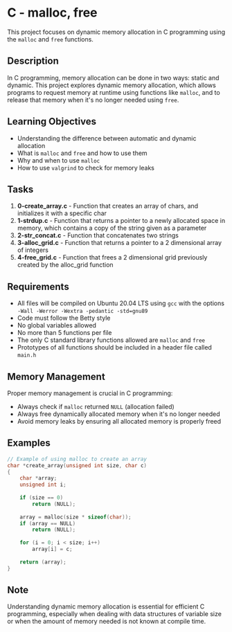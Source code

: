# C - malloc, free

This project focuses on dynamic memory allocation in C programming using the `malloc` and `free` functions.

## Description

In C programming, memory allocation can be done in two ways: static and dynamic. This project explores dynamic memory allocation, which allows programs to request memory at runtime using functions like `malloc`, and to release that memory when it's no longer needed using `free`.

## Learning Objectives

- Understanding the difference between automatic and dynamic allocation
- What is `malloc` and `free` and how to use them
- Why and when to use `malloc`
- How to use `valgrind` to check for memory leaks

## Tasks

1. **0-create_array.c** - Function that creates an array of chars, and initializes it with a specific char
2. **1-strdup.c** - Function that returns a pointer to a newly allocated space in memory, which contains a copy of the string given as a parameter
3. **2-str_concat.c** - Function that concatenates two strings
4. **3-alloc_grid.c** - Function that returns a pointer to a 2 dimensional array of integers
5. **4-free_grid.c** - Function that frees a 2 dimensional grid previously created by the alloc_grid function

## Requirements

- All files will be compiled on Ubuntu 20.04 LTS using `gcc` with the options `-Wall -Werror -Wextra -pedantic -std=gnu89`
- Code must follow the Betty style
- No global variables allowed
- No more than 5 functions per file
- The only C standard library functions allowed are `malloc` and `free`
- Prototypes of all functions should be included in a header file called `main.h`

## Memory Management

Proper memory management is crucial in C programming:
- Always check if `malloc` returned `NULL` (allocation failed)
- Always free dynamically allocated memory when it's no longer needed
- Avoid memory leaks by ensuring all allocated memory is properly freed

## Examples

```c
// Example of using malloc to create an array
char *create_array(unsigned int size, char c)
{
    char *array;
    unsigned int i;
    
    if (size == 0)
        return (NULL);
    
    array = malloc(size * sizeof(char));
    if (array == NULL)
        return (NULL);
    
    for (i = 0; i < size; i++)
        array[i] = c;
    
    return (array);
}
```

## Note

Understanding dynamic memory allocation is essential for efficient C programming, especially when dealing with data structures of variable size or when the amount of memory needed is not known at compile time.